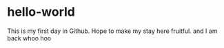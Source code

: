 # hello-world
This is my first day in Github. Hope to make my stay here fruitful.
and I am back
whoo hoo
